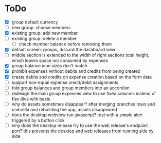 # ToDo

- [x] group default currency
- [ ] new group: choose members
- [x] existing group: add new member
- [ ] existing group: delete a member
    - [ ] check member balance before removing them
- [x] default screen: groups, discard the dashboard view
- [ ] middle section is extended to the width of right sections total height,
      which leaves space not consumed by expenses
- [x] group balance icon sizes don't match
- [x] prohibit expenses without debits and credits from being created
- [x] create debits and credits on expense creation based on the form data
- [ ] support non-equal expense credit/debit assignments
- [ ] fold group balances and group members into an accordion
- [ ] redesign the main group expenses view to use fixed columns instead of flex divs with basis
- [ ] why do assets sometimes disappear?
  after merging branches main and umbrella and rebuilding the app, assets disappeared
- [ ] does the desktop webview run javascript?
  test with a simple alert triggered by a button click
- [ ] why does the desktop release try to use the web release's endpoint port?
  this prevents the desktop and web releases from running side by side
